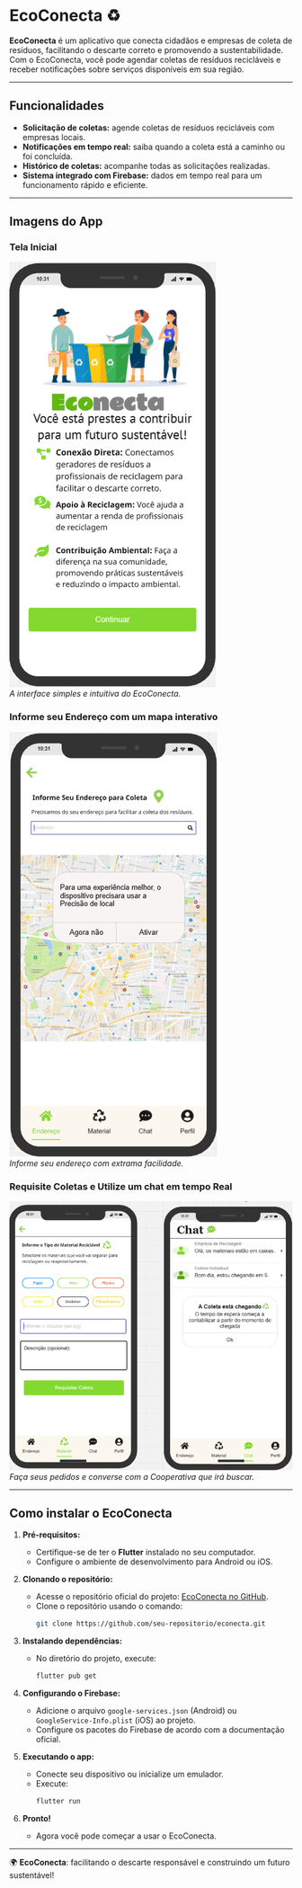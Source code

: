 # EcoConecta ♻️  

**EcoConecta** é um aplicativo que conecta cidadãos e empresas de coleta de resíduos, facilitando o descarte correto e promovendo a sustentabilidade. Com o EcoConecta, você pode agendar coletas de resíduos recicláveis e receber notificações sobre serviços disponíveis em sua região.  

---

## Funcionalidades  

- **Solicitação de coletas:** agende coletas de resíduos recicláveis com empresas locais.  
- **Notificações em tempo real:** saiba quando a coleta está a caminho ou foi concluída.  
- **Histórico de coletas:** acompanhe todas as solicitações realizadas.  
- **Sistema integrado com Firebase:** dados em tempo real para um funcionamento rápido e eficiente.  

---

## Imagens do App  

### Tela Inicial  
![Tela Inicial](./TelaInformativaECONECTA.png)  
*A interface simples e intuitiva do EcoConecta.*  

### Informe seu Endereço com um mapa interativo  
![Tela de Solicitação](./TelaEnderecoECONECTA.png)  
*Informe seu endereço com extrama facilidade.*  

### Requisite Coletas e Utilize um chat em tempo Real 
![Histórico de Coletas](./TelaPedidoAndChat.png)  
*Faça seus pedidos e converse com a Cooperativa que irá buscar.*  

---

## Como instalar o EcoConecta  

1. **Pré-requisitos:**  
   - Certifique-se de ter o **Flutter** instalado no seu computador.  
   - Configure o ambiente de desenvolvimento para Android ou iOS.  

2. **Clonando o repositório:**  
   - Acesse o repositório oficial do projeto: [EcoConecta no GitHub](link-do-repositorio).  
   - Clone o repositório usando o comando:  
     ```bash
     git clone https://github.com/seu-repositorio/econecta.git
     ```  

3. **Instalando dependências:**  
   - No diretório do projeto, execute:  
     ```bash
     flutter pub get
     ```  

4. **Configurando o Firebase:**  
   - Adicione o arquivo `google-services.json` (Android) ou `GoogleService-Info.plist` (iOS) ao projeto.  
   - Configure os pacotes do Firebase de acordo com a documentação oficial.  

5. **Executando o app:**  
   - Conecte seu dispositivo ou inicialize um emulador.  
   - Execute:  
     ```bash
     flutter run
     ```  

6. **Pronto!**  
   - Agora você pode começar a usar o EcoConecta.  

---

🌍 **EcoConecta**: facilitando o descarte responsável e construindo um futuro sustentável!  
